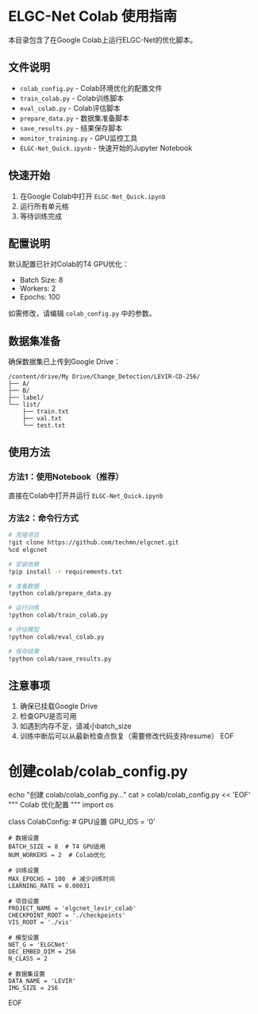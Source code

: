 # ELGC-Net Colab 使用指南

本目录包含了在Google Colab上运行ELGC-Net的优化脚本。

## 文件说明

- `colab_config.py` - Colab环境优化的配置文件
- `train_colab.py` - Colab训练脚本
- `eval_colab.py` - Colab评估脚本
- `prepare_data.py` - 数据集准备脚本
- `save_results.py` - 结果保存脚本
- `monitor_training.py` - GPU监控工具
- `ELGC-Net_Quick.ipynb` - 快速开始的Jupyter Notebook

## 快速开始

1. 在Google Colab中打开 `ELGC-Net_Quick.ipynb`
2. 运行所有单元格
3. 等待训练完成

## 配置说明

默认配置已针对Colab的T4 GPU优化：
- Batch Size: 8
- Workers: 2
- Epochs: 100

如需修改，请编辑 `colab_config.py` 中的参数。

## 数据集准备

确保数据集已上传到Google Drive：
```
/content/drive/My Drive/Change_Detection/LEVIR-CD-256/
├── A/
├── B/
├── label/
└── list/
    ├── train.txt
    ├── val.txt
    └── test.txt
```

## 使用方法

### 方法1：使用Notebook（推荐）
直接在Colab中打开并运行 `ELGC-Net_Quick.ipynb`

### 方法2：命令行方式
```bash
# 克隆项目
!git clone https://github.com/techmn/elgcnet.git
%cd elgcnet

# 安装依赖
!pip install -r requirements.txt

# 准备数据
!python colab/prepare_data.py

# 运行训练
!python colab/train_colab.py

# 评估模型
!python colab/eval_colab.py

# 保存结果
!python colab/save_results.py
```

## 注意事项

1. 确保已挂载Google Drive
2. 检查GPU是否可用
3. 如遇到内存不足，请减小batch_size
4. 训练中断后可以从最新检查点恢复（需要修改代码支持resume）
EOF

# 创建colab/colab_config.py
echo "创建 colab/colab_config.py..."
cat > colab/colab_config.py << 'EOF'
"""
Colab 优化配置
"""
import os

class ColabConfig:
    # GPU设置
    GPU_IDS = '0'
    
    # 数据设置
    BATCH_SIZE = 8  # T4 GPU适用
    NUM_WORKERS = 2  # Colab优化
    
    # 训练设置
    MAX_EPOCHS = 100  # 减少训练时间
    LEARNING_RATE = 0.00031
    
    # 项目设置
    PROJECT_NAME = 'elgcnet_levir_colab'
    CHECKPOINT_ROOT = './checkpoints'
    VIS_ROOT = './vis'
    
    # 模型设置
    NET_G = 'ELGCNet'
    DEC_EMBED_DIM = 256
    N_CLASS = 2
    
    # 数据集设置
    DATA_NAME = 'LEVIR'
    IMG_SIZE = 256
EOF
